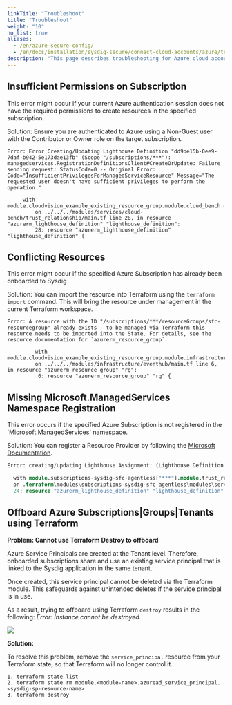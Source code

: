 ```yaml
---
linkTitle: "Troubleshoot"
title: "Troubleshoot"
weight: "10"
no_list: true
aliases:
  - /en/azure-secure-config/
  - /en/docs/installation/sysdig-secure/connect-cloud-accounts/azure/troubleshoot
description: "This page describes troubleshooting for Azure cloud account setup."
---
```


## Insufficient Permissions on Subscription

This error might occur if your current Azure authentication session does not have the required permissions to create resources in the specified subscription.

Solution:
Ensure you are authenticated to Azure using a Non-Guest user with the Contributor or Owner role on the target subscription.

```
Error: Error Creating/Updating Lighthouse Definition "dd9be15b-0ee9-7daf-b942-5e173dae13fb" (Scope "/subscriptions/***"): managedservices.RegistrationDefinitionsClient#CreateOrUpdate: Failure sending request: StatusCode=0 -- Original Error: Code="InsufficientPrivilegesForManagedServiceResource" Message="The requested user doesn't have sufficient privileges to perform the operation."
       
     with module.cloudvision_example_existing_resource_group.module.cloud_bench.module.trust_relationship["***"].azurerm_lighthouse_definition.lighthouse_definition,
         on ../../../modules/services/cloud-bench/trust_relationship/main.tf line 28, in resource "azurerm_lighthouse_definition" "lighthouse_definition":
         28: resource "azurerm_lighthouse_definition" "lighthouse_definition" {
```

## Conflicting Resources

This error might occur if the specified Azure Subscription has already been onboarded to Sysdig

Solution:
You can import the resource into Terraform using the `terraform import` command. This will bring the resource under management in the current Terraform workspace.

```
Error: A resource with the ID "/subscriptions/***/resourceGroups/sfc-resourcegroup" already exists - to be managed via Terraform this resource needs to be imported into the State. For details, see the resource documentation for `azurerm_resource_group`.
       
         with module.cloudvision_example_existing_resource_group.module.infrastructure_eventhub.azurerm_resource_group.rg[0],
         on ../../../modules/infrastructure/eventhub/main.tf line 6, in resource "azurerm_resource_group" "rg":
          6: resource "azurerm_resource_group" "rg" {
```

## Missing Microsoft.ManagedServices Namespace Registration

This error occurs if the specified Azure Subscription is not registered in the 'Microsoft.ManagedServices' namespace.

Solution:
You can register a Resource Provider by following the [Microsoft Documentation](https://learn.microsoft.com/en-us/azure/azure-resource-manager/management/resource-providers-and-types#:~:text=Azure%20portal-,Register%20resource%20provider,-To%20see%20all).

``` terraform
Error: creating/updating Lighthouse Assignment: (Lighthouse Definition ID "***" / Scope "/subscriptions/***"): managedservices.RegistrationDefinitionsClient#CreateOrUpdate: Failure sending request: StatusCode=409 -- Original Error: Code="MissingSubscriptionRegistration" Message="The managed services resource provider not allowed to access the subscription '***'. The subscription must be registered to use namespace 'Microsoft.ManagedServices'. Please see https://aka.ms/rp-not-register-error for details on how to register subscriptions." Details=[{"code":"AuthorizationFailed","message":"The client '***' with object id '***' does not have authorization to perform action 'Microsoft.Resources/subscriptions/read' over scope '/subscriptions/***' or the scope is invalid. If access was recently granted, please refresh your credentials."}]

  with module.subscriptions-sysdig-sfc-agentless["***"].module.trust_relationship["***"].azurerm_lighthouse_definition.lighthouse_definition,
  on .terraform\modules\subscriptions-sysdig-sfc-agentless\modules\services\cloud-bench\trust_relationship\main.tf line 24, in resource "azurerm_lighthouse_definition" "lighthouse_definition":
  24: resource "azurerm_lighthouse_definition" "lighthouse_definition" {
```

## Offboard Azure Subscriptions|Groups|Tenants using Terraform

**Problem: Cannot use Terraform Destroy to offboard**

Azure Service Principals are created at the Tenant level. Therefore, onboarded subscriptions share and use an existing service principal that is linked to the Sysdig application in the same tenant. 

Once created, this service principal cannot be deleted via the Terraform module. This safeguards against unintended deletes if the service principal is in use.

As a result, trying to offboard using Terraform `destroy` results in the following: *Error: Instance cannot be destroyed.*

![](/image/TF_SP_prevent_destroy.png)

**Solution:**

To resolve this problem,  remove the `service_principal` resource from your Terraform state, so that Terraform will no longer control it. 

```
1. terraform state list 
2. terraform state rm module.<module-name>.azuread_service_principal.<sysdig-sp-resource-name>
3. terraform destroy
```